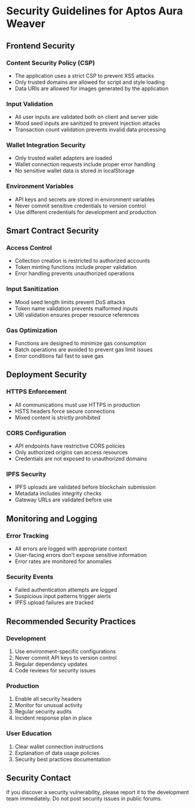# Security Guidelines for Aptos Aura Weaver

## Frontend Security

### Content Security Policy (CSP)
- The application uses a strict CSP to prevent XSS attacks
- Only trusted domains are allowed for script and style loading
- Data URIs are allowed for images generated by the application

### Input Validation
- All user inputs are validated both on client and server side
- Mood seed inputs are sanitized to prevent injection attacks
- Transaction count validation prevents invalid data processing

### Wallet Integration Security
- Only trusted wallet adapters are loaded
- Wallet connection requests include proper error handling
- No sensitive wallet data is stored in localStorage

### Environment Variables
- API keys and secrets are stored in environment variables
- Never commit sensitive credentials to version control
- Use different credentials for development and production

## Smart Contract Security

### Access Control
- Collection creation is restricted to authorized accounts
- Token minting functions include proper validation
- Error handling prevents unauthorized operations

### Input Sanitization
- Mood seed length limits prevent DoS attacks
- Token name validation prevents malformed inputs
- URI validation ensures proper resource references

### Gas Optimization
- Functions are designed to minimize gas consumption
- Batch operations are avoided to prevent gas limit issues
- Error conditions fail fast to save gas

## Deployment Security

### HTTPS Enforcement
- All communications must use HTTPS in production
- HSTS headers force secure connections
- Mixed content is strictly prohibited

### CORS Configuration
- API endpoints have restrictive CORS policies
- Only authorized origins can access resources
- Credentials are not exposed to unauthorized domains

### IPFS Security
- IPFS uploads are validated before blockchain submission
- Metadata includes integrity checks
- Gateway URLs are validated before use

## Monitoring and Logging

### Error Tracking
- All errors are logged with appropriate context
- User-facing errors don't expose sensitive information
- Error rates are monitored for anomalies

### Security Events
- Failed authentication attempts are logged
- Suspicious input patterns trigger alerts
- IPFS upload failures are tracked

## Recommended Security Practices

### Development
1. Use environment-specific configurations
2. Never commit API keys to version control
3. Regular dependency updates
4. Code reviews for security issues

### Production
1. Enable all security headers
2. Monitor for unusual activity
3. Regular security audits
4. Incident response plan in place

### User Education
1. Clear wallet connection instructions
2. Explanation of data usage policies
3. Security best practices documentation

## Security Contact

If you discover a security vulnerability, please report it to the development team immediately. Do not post security issues in public forums.

